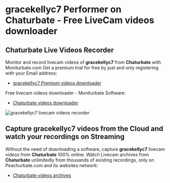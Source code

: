 # gracekellyc7 Performer on Chaturbate - Free LiveCam videos downloader

## Chaturbate Live Videos Recorder

Monitor and record livecam videos of **gracekellyc7** from **Chaturbate** with Moniturbate.com
Get a premium trial for free by just and only registering with your Email address:
* [gracekellyc7 Premium videos downloader](https://moniturbate.com/request-demo-licence-key.html)

Free livecam videos downloader - Moniturbate Software:
* [Chaturbate videos downloader](https://moniturbate.com/moniturbate-download-software.html)

![gracekellyc7 livecam videos recorder](https://peachurnet.com/templates/moniturbate-software.png)


## Capture gracekellyc7 videos from the Cloud and watch your recordings on Streaming

Without the need of downloading a software, capture **gracekellyc7** livecam videos from **Chaturbate** 100% online.
Watch Livecam archives from **Chaturbate** unlimitedly from thousands of existing recordings, only on Peachurbate.com and its websites network:
* [Chaturbate videos archives](https://peachurnet.com/)